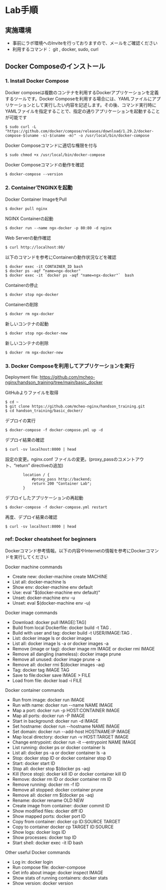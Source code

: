 # Lab手順

## 実施環境
* 事前にラボ環境へのInviteを行っておりますので、メールをご確認ください
* 利用するコマンド： git , docker, sudo, curl

## Docker Composeのインストール
### 1. Install Docker Compose 
Docker composeは複数のコンテナを利用するDockerアプリケーションを定義するツールです。Docker Composeを利用する場合には、YAMLファイルにアプリケーションとして実行したい内容を記述します。その後、コマンド実行時にYAMLファイルを指定することで、指定の通りアプリケーションを起動することが可能です
```
$ sudo curl -L "https://github.com/docker/compose/releases/download/1.29.2/docker-compose-$(uname -s)-$(uname -m)" -o /usr/local/bin/docker-compose
```
Docker Composeコマンドに適切な権限を付与
```
$ sudo chmod +x /usr/local/bin/docker-compose
```
Docker Composeコマンドの動作を確認
```
$ docker-compose --version
```
### 2. ContainerでNGINXを起動

Docker Container ImageをPull
```
$ docker pull nginx
```
NGINX Containerの起動
```
$ docker run --name ngx-docker -p 80:80 -d nginx
```
Web Serverの動作確認
```
$ curl http://localhost:80/
```
以下のコマンドを参考にContainerの動作状況などを確認
```
$ docker exec -it CONTAINER_ID bash
$ docker ps -aqf “name=ngx-docker"
$ docker exec -it `docker ps -aqf "name=ngx-docker"`  bash
```
Containerの停止
```
$ docker stop ngx-docker
```
Containerの削除
```
$ docker rm ngx-docker
```
新しいコンテナの起動
```
$ docker stop ngx-docker-new
```
新しいコンテナの削除
```
$ docker rm ngx-docker-new
```
### 3.	Docker Composeを利用してアプリケーションを実行
Deployment file:
https://github.com/mcheo-nginx/handson_training/tree/main/basic_docker

GitHubよりファイルを取得
```
$ cd ~
$ git clone https://github.com/mcheo-nginx/handson_training.git
$ cd handson_training/basic_docker/
```
デプロイの実行
```
$ docker-compose -f docker-compose.yml up -d
```
デプロイ結果の確認
```
$ curl -sv localhost:8000 | head
```
設定の変更。nginx.conf ファイルの変更。(proxy_passのコメントアウト、“return” directiveの追加)
```
        location / {
            #proxy_pass http://backend;
            return 200 "Container Lab";
        }
```
デプロイしたアプリケーションの再起動
```
$ docker-compose -f docker-compose.yml restart
```
再度、デプロイ結果の確認
```
$ curl -sv localhost:8000 | head
```


### ref: Docker cheatsheet for beginners
Dockerコマンド参考情報。以下の内容やInternetの情報を参考にDockerコマンドを実行してください  

Docker machine commands  
* Create new: docker-machine create MACHINE  
* List all: docker-machine ls  
* Show env: docker-machine env default  
* Use: eval "$(docker-machine env default)"
* Unset: docker-machine env -u
* Unset: eval $(docker-machine env -u)

Docker image commands
* Download: docker pull IMAGE[:TAG]
* Build from local Dockerfile: docker build -t TAG .
* Build with user and tag: docker build -t USER/IMAGE:TAG .
* List: docker image ls or docker images
* List all: docker image ls -a or docker images -a
* Remove (image or tag): docker image rm IMAGE or docker rmi IMAGE
* Remove all dangling (nameless): docker image prune
* Remove all unused: docker image prune -a
* Remove all: docker rmi $(docker images -aq)
* Tag: docker tag IMAGE TAG
* Save to file:docker save IMAGE > FILE
* Load from file: docker load -i FILE

Docker container commands
* Run from image: docker run IMAGE
* Run with name: docker run --name NAME IMAGE
* Map a port: docker run -p HOST:CONTAINER IMAGE
* Map all ports: docker run -P IMAGE
* Start in background: docker run -d IMAGE
* Set hostname: docker run --hostname NAME IMAGE
* Set domain: docker run --add-host HOSTNAME:IP IMAGE
* Map local directory: docker run -v HOST:TARGET IMAGE
* Change entrypoint: docker run -it --entrypoint NAME IMAGE
* List running: docker ps or docker container ls
* List all: docker ps -a or docker container ls -a
* Stop: docker stop ID or docker container stop ID
* Start: docker start ID
* Stop all: docker stop $(docker ps -aq)
* Kill (force stop): docker kill ID or docker container kill ID
* Remove: docker rm ID or docker container rm ID
* Remove running: docker rm -f ID
* Remove all stopped: docker container prune
* Remove all: docker rm $(docker ps -aq)
* Rename: docker rename OLD NEW
* Create image from container: docker commit ID
* Show modified files: docker diff ID
* Show mapped ports: docker port ID
* Copy from container: docker cp ID:SOURCE TARGET
* Copy to container docker cp TARGET ID:SOURCE
* Show logs: docker logs ID
* Show processes: docker top ID
* Start shell: docker exec -it ID bash

Other useful Docker commands
* Log in: docker login
* Run compose file: docker-compose
* Get info about image: docker inspect IMAGE
* Show stats of running containers: docker stats
* Show version: docker version
